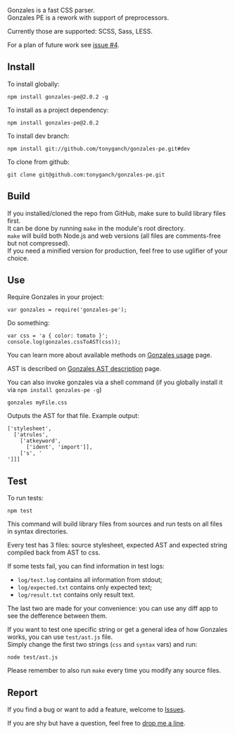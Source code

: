 Gonzales is a fast CSS parser.    
Gonzales PE is a rework with support of preprocessors.    

Currently those are supported: SCSS, Sass, LESS.

For a plan of future work see [issue #4](https://github.com/tonyganch/gonzales-pe/issues/4).

## Install

To install globally:

    npm install gonzales-pe@2.0.2 -g

To install as a project dependency:

    npm install gonzales-pe@2.0.2

To install dev branch:

    npm install git://github.com/tonyganch/gonzales-pe.git#dev

To clone from github:

    git clone git@github.com:tonyganch/gonzales-pe.git

## Build

If you installed/cloned the repo from GitHub, make sure to build library files
first.    
It can be done by running `make` in the module's root directory.    
`make` will build both Node.js and web versions (all files are comments-free
but not compressed).    
If you need a minified version for production, feel free to use uglifier of
your choice.

## Use

Require Gonzales in your project:

    var gonzales = require('gonzales-pe');

Do something:

    var css = 'a { color: tomato }';
    console.log(gonzales.cssToAST(css));

You can learn more about available methods on [Gonzales usage](doc/Gonzales-Usage.md) page.

AST is described on [Gonzales AST description](doc/AST-Description.md) page.

You can also invoke gonzales via a shell command (if you globally install it via `npm install gonzales-pe -g`)

```
gonzales myFile.css
```

Outputs the AST for that file. Example output:

```
['stylesheet',
  ['atrules',
    ['atkeyword',
      ['ident', 'import']],
    ['s', '
']]]
```

## Test

To run tests:

    npm test

This command will build library files from sources and run tests on all files
in syntax directories.

Every test has 3 files: source stylesheet, expected AST and expected string
compiled back from AST to css.

If some tests fail, you can find information in test logs:

- `log/test.log` contains all information from stdout;
- `log/expected.txt` contains only expected text;
- `log/result.txt` contains only result text.

The last two are made for your convenience: you can use any diff app to see
the defference between them.

If you want to test one specific string or get a general idea of how Gonzales
works, you can use `test/ast.js` file.    
Simply change the first two strings (`css` and `syntax` vars) and run:

    node test/ast.js

Please remember to also run `make` every time you modify any source files.

## Report

If you find a bug or want to add a feature, welcome to [Issues](https://github.com/tonyganch/gonzales-pe/issues).

If you are shy but have a question, feel free to [drop me a
line](mailto:tonyganch+gonzales@gmail.com).
